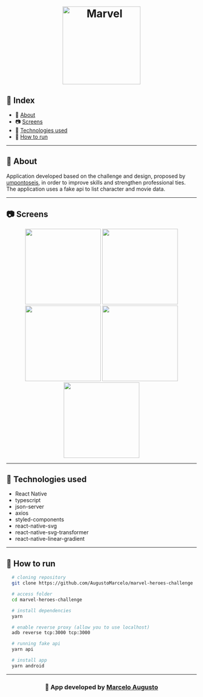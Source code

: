 <h1 align="center">
  <img width="206" alt="Marvel" src="https://user-images.githubusercontent.com/11545976/85130568-88ef7400-b20b-11ea-8ca3-a949021a6ade.png">
</h1>

## 📑 Index
 - 📜 [About](#-about)
 - 📷 [Screens](#-screens)
 - 🧰 [Technologies used](#-technologies-used)
 - 🚀 [How to run](#-how-to-run)

---

## 📜 About
Application developed based on the challenge and design, proposed by [umpontoseis](https://umpontoseis.com/), in order to improve skills and strengthen professional ties. The application uses a fake api to list character and movie data.

---

## 📷 Screens
<p align="center">
  <img src="https://user-images.githubusercontent.com/11545976/85132951-306ea580-b210-11ea-9bc5-46c45655e54e.png" width="200" />
  <img src="https://user-images.githubusercontent.com/11545976/85132961-35cbf000-b210-11ea-91c2-838e0d1b612f.png" width="200" />
  <img src="https://user-images.githubusercontent.com/11545976/85132974-382e4a00-b210-11ea-9819-63dafc40cbbb.png" width="200" />
  <img src="https://user-images.githubusercontent.com/11545976/85132981-3a90a400-b210-11ea-89cf-5a4ba020df9f.png" width="200" />
  <img src="https://user-images.githubusercontent.com/11545976/85132841-fac9bc80-b20f-11ea-8fc1-b198c6467db1.gif" width="200" />
</p>

---

## 🧰 Technologies used
 - React Native
 - typescript
 - json-server
 - axios
 - styled-components
 - react-native-svg
 - react-native-svg-transformer
 - react-native-linear-gradient

---

## 🚀 How to run
```bash
  # cloning repository
  git clone https://github.com/AugustoMarcelo/marvel-heroes-challenge

  # access folder
  cd marvel-heroes-challenge

  # install dependencies
  yarn

  # enable reverse proxy (allow you to use localhost)
  adb reverse tcp:3000 tcp:3000

  # running fake api
  yarn api

  # install app
  yarn android
```

---

<h3 align="center">
  🔨 App developed by <a href="https://www.linkedin.com/in/augustomarcelo/" target="_blank">Marcelo Augusto</a>
</h3>
